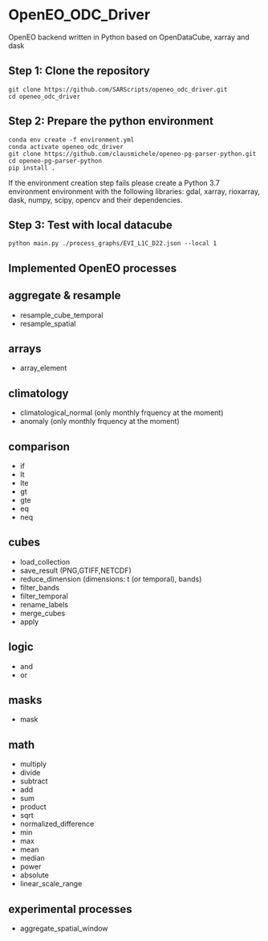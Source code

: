 # OpenEO_ODC_Driver
OpenEO backend written in Python based on OpenDataCube, xarray and dask

## Step 1: Clone the repository
```
git clone https://github.com/SARScripts/openeo_odc_driver.git
cd openeo_odc_driver
```
## Step 2: Prepare the python environment
```
conda env create -f environment.yml
conda activate openeo_odc_driver
git clone https://github.com/clausmichele/openeo-pg-parser-python.git
cd openeo-pg-parser-python
pip install .
```
If the environment creation step fails please create a Python 3.7 environment environment with the following libraries:
gdal, xarray, rioxarray, dask, numpy, scipy, opencv and their dependencies.
## Step 3: Test with local datacube
```
python main.py ./process_graphs/EVI_L1C_D22.json --local 1
```

## Implemented OpenEO processes
## aggregate & resample
- resample_cube_temporal
- resample_spatial
## arrays
- array_element
## climatology
- climatological_normal (only monthly frquency at the moment)
- anomaly (only monthly frquency at the moment)
## comparison
- if
- lt
- lte
- gt
- gte
- eq
- neq
## cubes
- load_collection
- save_result (PNG,GTIFF,NETCDF)
- reduce_dimension (dimensions: t (or temporal), bands)
- filter_bands
- filter_temporal
- rename_labels
- merge_cubes
- apply
## logic
- and
- or
## masks
- mask
## math
- multiply
- divide
- subtract
- add
- sum
- product
- sqrt
- normalized_difference
- min
- max
- mean
- median
- power
- absolute
- linear_scale_range
## experimental processes
- aggregate_spatial_window







